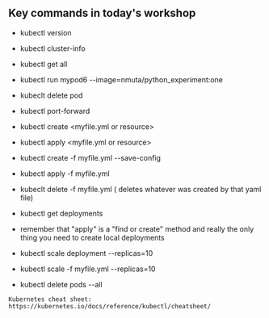 ## Key commands in today's workshop


- kubectl version

- kubectl cluster-info

- kubectl get all 

- kubectl run mypod6 --image=nmuta/python_experiment:one 

- kubeclt delete pod <podname>

- kubectl port-forward <podname> <port>

- kubectl create <myfile.yml or resource>

- kubectl apply <myfile.yml or resource>

- kubectl create -f myfile.yml --save-config

- kubectl apply -f myfile.yml

- kubeclt delete  -f myfile.yml ( deletes whatever was created by that yaml file)

- kubectl get deployments


* remember that "apply" is a "find or create" method and really the only thing you need to create local deployments 

- kubectl scale deployment <deployment name> --replicas=10

- kubectl scale -f myfile.yml --replicas=10

- kubectl delete pods --all






```
Kubernetes cheat sheet: 
https://kubernetes.io/docs/reference/kubectl/cheatsheet/
```







 






